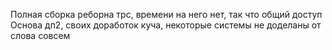 Полная сборка реборна трс, времени на него нет, так что общий доступ
Основа дп2, своих доработок куча, некоторые системы не доделаны от слова совсем
